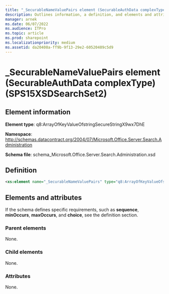 ```yaml
---
title: "_SecurableNameValuePairs element (SecurableAuthData complexType) (SPS15XSDSearchSet2)"
description: Outlines information, a definition, and elements and attributes for the _SecurableNameValuePairs element in Sharepoint.
manager: arnek
ms.date: 06/07/2022
ms.audience: ITPro
ms.topic: article
ms.prod: sharepoint
ms.localizationpriority: medium
ms.assetid: da20408a-ff9b-9f13-29e2-60520489c5d9
---
```


# _SecurableNameValuePairs element (SecurableAuthData complexType) (SPS15XSDSearchSet2)

## Element information
**Element type**: q8:ArrayOfKeyValueOfstringSecureStringX9wx7DhE

**Namespace**: http://schemas.datacontract.org/2004/07/Microsoft.Office.Server.Search.Administration

**Schema file**: schema_Microsoft.Office.Server.Search.Administration.xsd 
   
## Definition

```XML
<xs:element name="_SecurableNameValuePairs" type="q8:ArrayOfKeyValueOfstringSecureStringX9wx7DhE" minOccurs="0"></xs:element>

```

## Elements and attributes

If the schema defines specific requirements, such as **sequence**, **minOccurs**, **maxOccurs**, and **choice**, see the definition section. 
  
### Parent elements

None.
  
### Child elements

None.
  
### Attributes

None.
  

